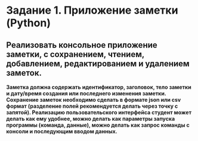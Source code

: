 # Задание 1. Приложение заметки (Python)

## Реализовать консольное приложение заметки, с сохранением, чтением, добавлением, редактированием и удалением заметок.

**Заметка должна содержать идентификатор, заголовок, тело заметки и дату/время создания или
последнего изменения заметки. Сохранение заметок необходимо сделать в
формате json или csv формат (разделение полей рекомендуется делать через
точку с запятой). Реализацию пользовательского интерфейса студент может
делать как ему удобнее, можно делать как параметры запуска программы
(команда, данные), можно делать как запрос команды с консоли и
последующим вводом данных.**